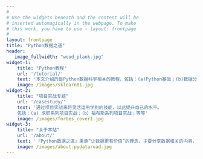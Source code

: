 ```yaml
---
#
# Use the widgets beneath and the content will be
# inserted automagically in the webpage. To make
# this work, you have to use › layout: frontpage
#
layout: frontpage
title: "Python数据之道"
header:
   image_fullwidth: "wood_plank.jpg"
widget-1:
    title: "Python教程"
    url: '/tutorial/'
    text: '本文介绍的是Python数据科学相关的教程，包括：(a)Python基础；(b)数据分析：Numpy & Pandas进阶; (c)数据可视化：Matplotlib; (4)机器学习等'
    image: /images/sklearn01.jpg
widget-2:
    title: "项目实战专题"
    url: '/casestudy/'
    text: '通过项目实战来将灵活运用学到的技能，以此提升自己的水平。
    包括：(a) 求职系列项目实战；（b）福布斯系列项目实战；等等'
    image: /images/forbes_cover1.jpg
widget-3:
    title: "关于本站"
    url: '/about/'
    text: '『Python数据之道』秉承“让数据更有价值”的理念，主要分享数据相关的内容，包括数据分析，挖掘，可视化，机器学习，深度学习等'
    image: /images/about-pydataroad.jpg
---
```

